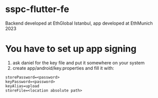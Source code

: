 # sspc-flutter-fe
Backend developed at EthGlobal Istanbul, app developed at EthMunich 2023

# You have to set up app signing
1. ask daniel for the key file and put it somewhere on your system
2. create app/android/key.properties and fill it with:
```
storePassword=<password>
keyPassword=<password>
keyAlias=upload
storeFile=<location absolute path>
```
